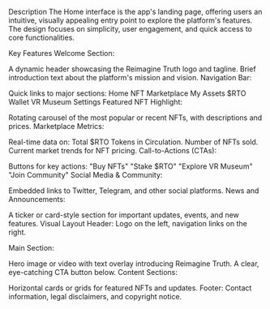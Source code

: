 Description
The Home interface is the app's landing page, offering users an intuitive, visually appealing entry point to explore the platform's features. The design focuses on simplicity, user engagement, and quick access to core functionalities.

Key Features
Welcome Section:

A dynamic header showcasing the Reimagine Truth logo and tagline.
Brief introduction text about the platform's mission and vision.
Navigation Bar:

Quick links to major sections:
Home
NFT Marketplace
My Assets
$RTO Wallet
VR Museum
Settings
Featured NFT Highlight:

Rotating carousel of the most popular or recent NFTs, with descriptions and prices.
Marketplace Metrics:

Real-time data on:
Total $RTO Tokens in Circulation.
Number of NFTs sold.
Current market trends for NFT pricing.
Call-to-Actions (CTAs):

Buttons for key actions:
"Buy NFTs"
"Stake $RTO"
"Explore VR Museum"
"Join Community"
Social Media & Community:

Embedded links to Twitter, Telegram, and other social platforms.
News and Announcements:

A ticker or card-style section for important updates, events, and new features.
Visual Layout
Header:
Logo on the left, navigation links on the right.

Main Section:

Hero image or video with text overlay introducing Reimagine Truth.
A clear, eye-catching CTA button below.
Content Sections:

Horizontal cards or grids for featured NFTs and updates.
Footer:
Contact information, legal disclaimers, and copyright notice.
